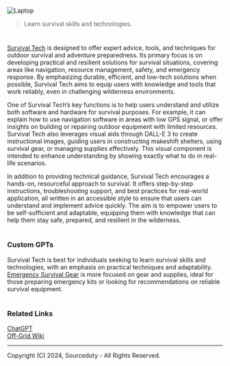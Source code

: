 ![Laptop](https://github.com/user-attachments/assets/57601a18-828f-4b54-90a8-4c05dc2d0635)

>  Learn survival skills and technologies.
#

[Survival Tech](https://chatgpt.com/g/g-XHhjYR5H0-survival-tech) is designed to offer expert advice, tools, and techniques for outdoor survival and adventure preparedness. Its primary focus is on developing practical and resilient solutions for survival situations, covering areas like navigation, resource management, safety, and emergency response. By emphasizing durable, efficient, and low-tech solutions when possible, Survival Tech aims to equip users with knowledge and tools that work reliably, even in challenging wilderness environments.

One of Survival Tech’s key functions is to help users understand and utilize both software and hardware for survival purposes. For example, it can explain how to use navigation software in areas with low GPS signal, or offer insights on building or repairing outdoor equipment with limited resources. Survival Tech also leverages visual aids through DALL-E 3 to create instructional images, guiding users in constructing makeshift shelters, using survival gear, or managing supplies effectively. This visual component is intended to enhance understanding by showing exactly what to do in real-life scenarios.

In addition to providing technical guidance, Survival Tech encourages a hands-on, resourceful approach to survival. It offers step-by-step instructions, troubleshooting support, and best practices for real-world application, all written in an accessible style to ensure that users can understand and implement advice quickly. The aim is to empower users to be self-sufficient and adaptable, equipping them with knowledge that can help them stay safe, prepared, and resilient in the wilderness.

#
### Custom GPTs

Survival Tech is best for individuals seeking to learn survival skills and technologies, with an emphasis on practical techniques and adaptability. [Emergency Survival Gear](https://github.com/sourceduty/Emergency_Survival_Gear) is more focused on gear and supplies, ideal for those preparing emergency kits or looking for recommendations on reliable survival equipment.

#
### Related Links

[ChatGPT](https://github.com/sourceduty/ChatGPT)
<br>
[Off-Grid Wiki](https://github.com/sourceduty/Off-Grid_Wiki)

***
Copyright (C) 2024, Sourceduty - All Rights Reserved.
